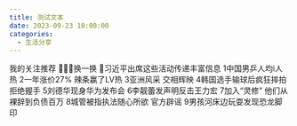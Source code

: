 ```yaml
---
title: 测试文本
date: 2023-09-23 10:00:00
categories:
  - 生活分享
---
```

我的关注推荐
换一换
习近平出席这些活动传递丰富信息
1中国男乒人均i人热
2一年涨价27% 辣条赢了LV热
3亚洲风采 交相辉映
4韩国选手输球后疯狂摔拍拒绝握手
5刘德华现身华为发布会
6李靓蕾发声明反击王力宏
7加入“灵修” 他们从裸辞到负债百万
8城管被指执法随心所欲 官方辟谣
9男孩河床边玩耍发现恐龙脚印
